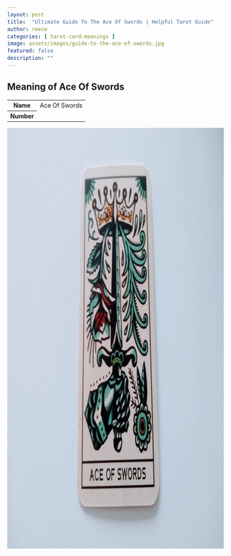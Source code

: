 ```yaml
---
layout: post
title:  "Ultimate Guide To The Ace Of Swords | Helpful Tarot Guide"
author: reece
categories: [ tarot-card-meanings ]
image: assets/images/guide-to-the-ace-of-swords.jpg
featured: false
description: ""
---
```


## Meaning of Ace Of Swords

<div class="overview">

  <table>
    <tbody>
      <tr>
        <th>Name</th>
        <td>Ace Of Swords</td>
      </tr>
      <tr>
        <th>Number</th>
        <td></td>
      </tr>
    </tbody>
  </table>

</div>

<img width="1280" height="977" src="/assets/images/tarot-cards/ace-of-swords.jpg" />
